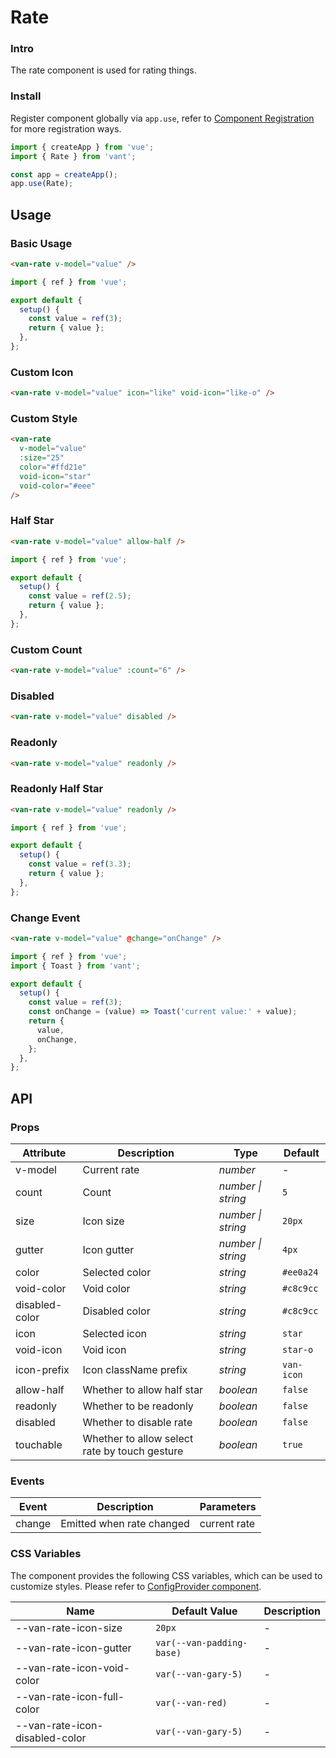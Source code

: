 # Rate

### Intro

The rate component is used for rating things.

### Install

Register component globally via `app.use`, refer to [Component Registration](#/en-US/advanced-usage#zu-jian-zhu-ce) for more registration ways.

```js
import { createApp } from 'vue';
import { Rate } from 'vant';

const app = createApp();
app.use(Rate);
```

## Usage

### Basic Usage

```html
<van-rate v-model="value" />
```

```js
import { ref } from 'vue';

export default {
  setup() {
    const value = ref(3);
    return { value };
  },
};
```

### Custom Icon

```html
<van-rate v-model="value" icon="like" void-icon="like-o" />
```

### Custom Style

```html
<van-rate
  v-model="value"
  :size="25"
  color="#ffd21e"
  void-icon="star"
  void-color="#eee"
/>
```

### Half Star

```html
<van-rate v-model="value" allow-half />
```

```js
import { ref } from 'vue';

export default {
  setup() {
    const value = ref(2.5);
    return { value };
  },
};
```

### Custom Count

```html
<van-rate v-model="value" :count="6" />
```

### Disabled

```html
<van-rate v-model="value" disabled />
```

### Readonly

```html
<van-rate v-model="value" readonly />
```

### Readonly Half Star

```html
<van-rate v-model="value" readonly />
```

```js
import { ref } from 'vue';

export default {
  setup() {
    const value = ref(3.3);
    return { value };
  },
};
```

### Change Event

```html
<van-rate v-model="value" @change="onChange" />
```

```javascript
import { ref } from 'vue';
import { Toast } from 'vant';

export default {
  setup() {
    const value = ref(3);
    const onChange = (value) => Toast('current value:' + value);
    return {
      value,
      onChange,
    };
  },
};
```

## API

### Props

| Attribute | Description | Type | Default |
| --- | --- | --- | --- |
| v-model | Current rate | _number_ | - |
| count | Count | _number \| string_ | `5` |
| size | Icon size | _number \| string_ | `20px` |
| gutter | Icon gutter | _number \| string_ | `4px` |
| color | Selected color | _string_ | `#ee0a24` |
| void-color | Void color | _string_ | `#c8c9cc` |
| disabled-color | Disabled color | _string_ | `#c8c9cc` |
| icon | Selected icon | _string_ | `star` |
| void-icon | Void icon | _string_ | `star-o` |
| icon-prefix | Icon className prefix | _string_ | `van-icon` |
| allow-half | Whether to allow half star | _boolean_ | `false` |
| readonly | Whether to be readonly | _boolean_ | `false` |
| disabled | Whether to disable rate | _boolean_ | `false` |
| touchable | Whether to allow select rate by touch gesture | _boolean_ | `true` |

### Events

| Event  | Description               | Parameters   |
| ------ | ------------------------- | ------------ |
| change | Emitted when rate changed | current rate |

### CSS Variables

The component provides the following CSS variables, which can be used to customize styles. Please refer to [ConfigProvider component](#/en-US/config-provider).

| Name                           | Default Value             | Description |
| ------------------------------ | ------------------------- | ----------- |
| --van-rate-icon-size           | `20px`                    | -           |
| --van-rate-icon-gutter         | `var(--van-padding-base)` | -           |
| --van-rate-icon-void-color     | `var(--van-gary-5)`       | -           |
| --van-rate-icon-full-color     | `var(--van-red)`          | -           |
| --van-rate-icon-disabled-color | `var(--van-gary-5)`       | -           |
